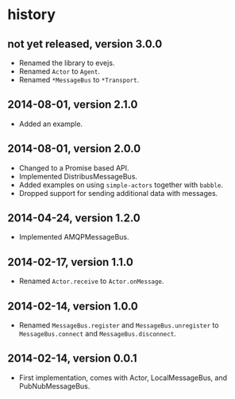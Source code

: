 # history


## not yet released, version 3.0.0

- Renamed the library to evejs.
- Renamed `Actor` to `Agent`. 
- Renamed `*MessageBus` to `*Transport`. 


## 2014-08-01, version 2.1.0

- Added an example.


## 2014-08-01, version 2.0.0

- Changed to a Promise based API.
- Implemented DistribusMessageBus.
- Added examples on using `simple-actors` together with `babble`.
- Dropped support for sending additional data with messages.


## 2014-04-24, version 1.2.0

- Implemented AMQPMessageBus.


## 2014-02-17, version 1.1.0

- Renamed `Actor.receive` to `Actor.onMessage`.


## 2014-02-14, version 1.0.0

- Renamed `MessageBus.register` and `MessageBus.unregister` to
  `MessageBus.connect` and `MessageBus.disconnect`.


## 2014-02-14, version 0.0.1

- First implementation, comes with Actor, LocalMessageBus,
  and PubNubMessageBus.
